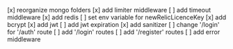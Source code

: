 [x] reorganize mongo folders
[x] add limiter middleware
[ ] add timeout middleware
[x] add redis
[ ] set env variable for newRelicLicenceKey
[x] add bcrypt
[x] add jwt
[ ] add jwt expiration
[x] add sanitizer
[ ] change '/login' for '/auth' route
[ ] add '/login' routes
[ ] add '/register' routes
[ ] add error middleware
